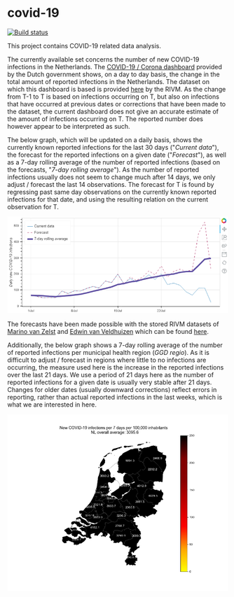 # covid-19
[![Build status](https://ci.appveyor.com/api/projects/status/hjap7sk0bm8ds37q?svg=true)](https://ci.appveyor.com/project/RogerLord/covid-19)

This project contains COVID-19 related data analysis.

The currently available set concerns the number of new COVID-19 infections in the Netherlands. The [COVID-19 / Corona dashboard](https://coronadashboard.rijksoverheid.nl/) provided by the Dutch government shows, on a day to day basis, the change in the total amount of reported infections in the Netherlands. The dataset on which this dashboard is based is provided [here](https://data.rivm.nl/geonetwork/srv/dut/catalog.search#/metadata/2c4357c8-76e4-4662-9574-1deb8a73f724?tab=relations) by the RIVM. As the change from T-1 to T is based on infections occurring on T, but also on infections that have occurred at previous dates or corrections that have been made to the dataset, the current dashboard does not give an accurate estimate of the amount of infections occurring on T. The reported number does however appear to be interpreted as such.

The below graph, which will be updated on a daily basis, shows the currently known reported infections for the last 30 days ("*Current data*"), the forecast for the reported infections on a given date ("*Forecast*"), as well as a 7-day rolling average of the number of reported infections (based on the forecasts, "*7-day rolling average*"). As the number of reported infections usually does not seem to change much after 14 days, we only adjust / forecast the last 14 observations. The forecast for T is found by regressing past same day observations on the currently known reported infections for that date, and using the resulting relation on the current observation for T.

<p align="center">
  <img src="https://raw.githubusercontent.com/rogerlord/covid-19/master/plots/nl/COVID-19_daily_cases_plot.png" alt="COVID-19 daily infections in the Netherlands"/>
</p>

The forecasts have been made possible with the stored RIVM datasets of [Marino van Zelst](https://github.com/mzelst) and [Edwin van Veldhuizen](https://github.com/edwinveldhuizen) which can be found [here](https://github.com/mzelst/covid-19/).

Additionally, the below graph shows a 7-day rolling average of the number of reported infections per municipal health region (*GGD regio*). As it is difficult to
adjust / forecast in regions where little to no infections are occurring, the measure used here is the increase in the reported infections over the last 21 days. We
use a period of 21 days here as the number of reported infections for a given date is usually very stable after 21 days. Changes for older dates (usually downward
corrections) reflect errors in reporting, rather than actual reported infections in the last weeks, which is what we are interested in here.

<p align="center">
  <img src="https://raw.githubusercontent.com/rogerlord/covid-19/master/plots/nl/COVID-19_daily_cases_per_ggd_region_plot.jpg" alt="COVID-19 daily infections per municipal health region in the Netherlands"/>
</p>
